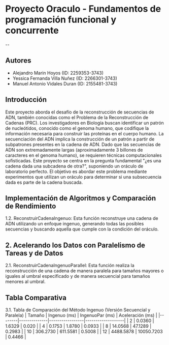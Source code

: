 # Proyecto Oraculo  - Fundamentos de programación funcional y concurrente
--

## Autores

- Alejandro Marin Hoyos (ID: 2259353-3743)
- Yessica Fernanda Villa Nuñez (ID: 2266301-3743)
- Manuel Antonio Vidales Duran (ID: 2155481-3743)

## Introducción
Este proyecto aborda el desafío de la reconstrucción de secuencias de ADN, también conocidas como el Problema de la Reconstrucción de Cadenas (PRC). Los investigadores en Biología buscan identificar un patrón de nucleótidos, conocido como el genoma humano, que codifique la información necesaria para construir las proteínas en el cuerpo humano. La secuenciación del ADN implica la construcción de un patrón a partir de subpatrones presentes en la cadena de ADN. Dado que las secuencias de ADN son extremadamente largas (aproximadamente 3 billones de caracteres en el genoma humano), se requieren técnicas computacionales sofisticadas. Este proyecto se centra en la pregunta fundamental "¿es una cadena dada una subcadena de otra?", suponiendo un oráculo de laboratorio perfecto. El objetivo es abordar este problema mediante experimentos que utilizan un oráculo para determinar si una subsecuencia dada es parte de la cadena buscada.

## Implementación de Algoritmos y Comparación de Rendimiento
1.2. ReconstruirCadenaIngenuo:
Esta función reconstruye una cadena de ADN utilizando un enfoque ingenuo, generando todas las posibles secuencias y buscando aquella que cumple con la condición del oráculo.

## 2. Acelerando los Datos con Paralelismo de Tareas y de Datos
2.1. ReconstruirCadenaIngenuoParallel:
Esta función realiza la reconstrucción de una cadena de manera paralela para tamaños mayores o iguales al umbral especificado y de manera secuencial para tamaños menores al umbral.

## Tabla Comparativa
3.1. Tabla de Comparación del Método Ingenuo (Versión Secuencial y Paralela)
| Tamaño | Ingenuo (ms) | IngenuoPar (ms) | Aceleración (ms) |
|--------|--------------|-----------------|-------------------|
| 2      | 0.0360       | 1.6329          | 0.020             |
| 4      | 0.1753       | 1.8780          | 0.0933            |
| 8      | 14.0568      | 47.1289         | 0.2983            |
| 10     | 306.2730     | 611.5581        | 0.5008            |
| 12     | 4488.5878    | 10050.7203      | 0.4466            |



